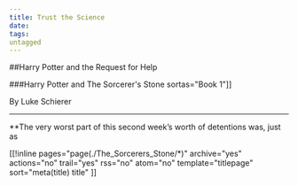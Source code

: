 ```yaml
---
title: Trust the Science
date: 
tags:
untagged
---
```

##Harry Potter and the Request for Help

###Harry Potter and The Sorcerer's Stone
sortas="Book 1"]]

By Luke Schierer

- - -

**The very worst part of this second week’s worth of detentions was, just as

[[!inline pages="page(./The_Sorcerers_Stone/*)" 
	archive="yes" actions="no" trail="yes" rss="no" atom="no" template="titlepage" sort="meta(title) title"
]]
